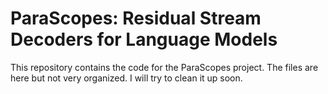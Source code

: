 # ParaScopes: Residual Stream Decoders for Language Models

This repository contains the code for the ParaScopes project. The files are here
but not very organized. I will try to clean it up soon.
